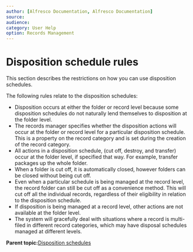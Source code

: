```yaml
---
author: [Alfresco Documentation, Alfresco Documentation]
source: 
audience: 
category: User Help
option: Records Management
---
```


# Disposition schedule rules

This section describes the restrictions on how you can use disposition schedules.

The following rules relate to the disposition schedules:

-   Disposition occurs at either the folder or record level because some disposition schedules do not naturally lend themselves to disposition at the folder level.
-   The records manager specifies whether the disposition actions will occur at the folder or record level for a particular disposition schedule. This is a property on the record category and is set during the creation of the record category.
-   All actions in a disposition schedule, \(cut off, destroy, and transfer\) occur at the folder level, if specified that way. For example, transfer packages up the whole folder.
-   When a folder is cut off, it is automatically closed, however folders can be closed without being cut off.
-   Even when a particular schedule is being managed at the record level, the record folder can still be cut off as a convenience method. This will cut off all the individual records, regardless of their eligibility in relation to the disposition schedule.
-   If disposition is being managed at a record level, other actions are not available at the folder level.
-   The system will gracefully deal with situations where a record is multi-filed in different record categories, which may have disposal schedules managed at different levels.

**Parent topic:**[Disposition schedules](../concepts/rm-dispschedule.md)

